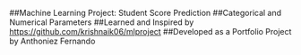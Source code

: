 ##Machine Learning Project: Student Score Prediction
##Categorical and Numerical Parameters
##Learned and Inspired by https://github.com/krishnaik06/mlproject
##Developed as a Portfolio Project by Anthoniez Fernando

